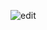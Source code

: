 ![edit](https://user-images.githubusercontent.com/86641712/150139811-fd386bea-63aa-4571-acf1-3fd4f2e87af0.png)
